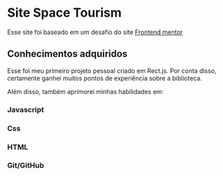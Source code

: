 # Site Space Tourism 

Esse site foi baseado em um desafio do site [Frontend mentor](https://www.frontendmentor.io/challenges)

## Conhecimentos adquiridos

Esse foi meu primeiro projeto pessoal criado em Rect.js. Por conta disso, certamente ganhei muitos pontos de experiência sobre a biblioteca.

Além disso, também aprimorei minhas habilidades em:
### Javascript
### Css
### HTML
### Git/GitHub


